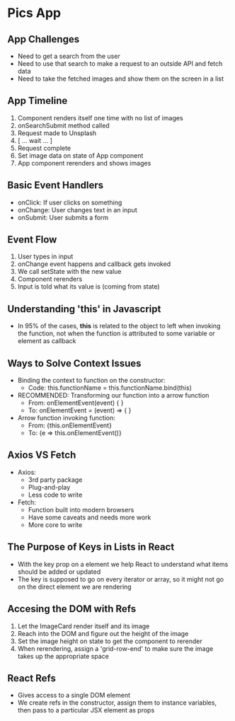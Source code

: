 # Pics App

## App Challenges
- Need to get a search from the user
- Need to use that search to make a request to an outside API and fetch data
- Need to take the fetched images and show them on the screen in a list

## App Timeline
1. Component renders itself one time with no list of images
2. onSearchSubmit method called
3. Request made to Unsplash
4. [ ... wait ... ]
5. Request complete
6. Set image data on state of App component
7. App component rerenders and shows images

## Basic Event Handlers
- onClick: If user clicks on something
- onChange: User changes text in an input
- onSubmit: User submits a form

## Event Flow
1. User types in input
2. onChange event happens and callback gets invoked
3. We call setState with the new value
4. Component rerenders
5. Input is told what its value is (coming from state)

## Understanding 'this' in Javascript
- In 95% of the cases, **this** is related to the object to left when invoking the function, not when the function is attributed to some variable or element as callback

## Ways to Solve Context Issues
- Binding the context to function on the constructor:
  - Code: this.functionName = this.functionName.bind(this)
- RECOMMENDED: Transforming our function into a arrow function
  - From: onElementEvent(event) {  }
  - To: onElementEvent = (event) => {  }
- Arrow function invoking function:
  - From: {this.onElementEvent}
  - To: {e => this.onElementEvent()}

## Axios VS Fetch
- Axios:
  - 3rd party package
  - Plug-and-play
  - Less code to write
- Fetch:
  - Function built into modern browsers
  - Have some caveats and needs more work
  - More core to write

## The Purpose of Keys in Lists in React
- With the key prop on a element we help React to understand what items should be added or updated
- The key is supposed to go on every iterator or array, so it might not go on the direct element we are rendering

## Accesing the DOM with Refs
1. Let the ImageCard render itself and its image
2. Reach into the DOM and figure out the height of the image
3. Set the image height on state to get the component to rerender
4. When rerendering, assign a 'grid-row-end' to make sure the image takes up the appropriate space

## React Refs
- Gives access to a single DOM element
- We create refs in the constructor, assign them to instance variables, then pass to a particular JSX element as props